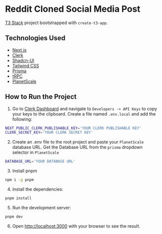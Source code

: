 # Reddit Cloned Social Media Post

[T3 Stack](https://create.t3.gg/) project bootstrapped with `create-t3-app`.

## Technologies Used

- [Next.js](https://nextjs.org)
- [Clerk](https://clerk.com)
- [Shadcn-UI](https://ui.shadcn.com)
- [Tailwind CSS](https://tailwindcss.com)
- [Prisma](https://prisma.io)
- [tRPC](https://trpc.io)
- [PlanetScale](https://planetscale.com)

## How to Run the Project

1. Go to [Clerk Dashboard](https://dashboard.clerk.com) and navigate to `Developers -> API Keys` to copy your keys to the clipboard. Create a file named `.env.local` and add the following:

```bash
NEXT_PUBLIC_CLERK_PUBLISHABLE_KEY='YOUR CLERK PUBLISHABLE KEY'
CLERK_SECRET_KEY='YOUR CLERK SECRET KEY'
```

2. Create an .env file to the root project and paste your `PlanetScale` database URL. Get the Database URL from the `prisma` dropdown selector in `PlanetScale`
```bash
DATABASE_URL='YOUR DATABASE URL'
```

3. Install pnpm

```bash
npm i -g pnpm
```

4. Install the dependencies:

```bash
pnpm install
```

5. Run the development server:

```bash
pnpm dev
```

6. Open [http://localhost:3000](http://localhost:3000) with your browser to see the result.